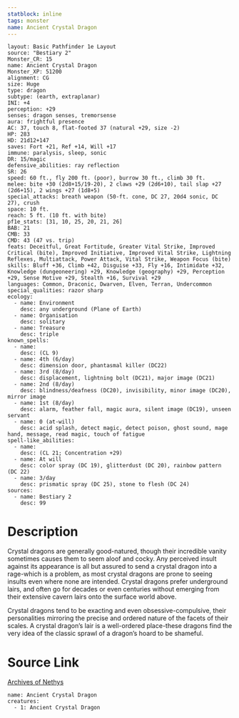 ```yaml
---
statblock: inline
tags: monster
name: Ancient Crystal Dragon
---
```

```statblock
layout: Basic Pathfinder 1e Layout
source: "Bestiary 2"
Monster_CR: 15
name: Ancient Crystal Dragon
Monster_XP: 51200
alignment: CG
size: Huge
type: dragon
subtype: (earth, extraplanar)
INI: +4
perception: +29
senses: dragon senses, tremorsense
aura: frightful presence
AC: 37, touch 8, flat-footed 37 (natural +29, size -2)
HP: 283
HD: 21d12+147
saves: Fort +21, Ref +14, Will +17
immune: paralysis, sleep, sonic
DR: 15/magic
defensive_abilities: ray reflection
SR: 26
speed: 60 ft., fly 200 ft. (poor), burrow 30 ft., climb 30 ft.
melee: bite +30 (2d8+15/19-20), 2 claws +29 (2d6+10), tail slap +27 (2d6+15), 2 wings +27 (1d8+5)
special_attacks: breath weapon (50-ft. cone, DC 27, 20d4 sonic, DC 27), crush
space: 10 ft.
reach: 5 ft. (10 ft. with bite)
pf1e_stats: [31, 10, 25, 20, 21, 26]
BAB: 21
CMB: 33
CMD: 43 (47 vs. trip)
feats: Deceitful, Great Fortitude, Greater Vital Strike, Improved Critical (bite), Improved Initiative, Improved Vital Strike, Lightning Reflexes, Multiattack, Power Attack, Vital Strike, Weapon Focus (bite)
skills: Bluff +36, Climb +42, Disguise +33, Fly +16, Intimidate +32, Knowledge (dungeoneering) +29, Knowledge (geography) +29, Perception +29, Sense Motive +29, Stealth +16, Survival +29
languages: Common, Draconic, Dwarven, Elven, Terran, Undercommon
special_qualities: razor sharp
ecology:
  - name: Environment
    desc: any underground (Plane of Earth)
  - name: Organisation
    desc: solitary
  - name: Treasure
    desc: triple
known_spells:
  - name:
    desc: (CL 9)
  - name: 4th (6/day)
    desc: dimension door, phantasmal killer (DC22)
  - name: 3rd (8/day)
    desc: displacement, lightning bolt (DC21), major image (DC21)
  - name: 2nd (8/day)
    desc: blindness/deafness (DC20), invisibility, minor image (DC20), mirror image
  - name: 1st (8/day)
    desc: alarm, feather fall, magic aura, silent image (DC19), unseen servant
  - name: 0 (at-will)
    desc: acid splash, detect magic, detect poison, ghost sound, mage hand, message, read magic, touch of fatigue
spell-like_abilities:
  - name:
    desc: (CL 21; Concentration +29)
  - name: At will
    desc: color spray (DC 19), glitterdust (DC 20), rainbow pattern (DC 22)
  - name: 3/day
    desc: prismatic spray (DC 25), stone to flesh (DC 24)
sources:
  - name: Bestiary 2
    desc: 99
```
# Description
Crystal dragons are generally good-natured, though their incredible vanity sometimes causes them to seem aloof and cocky. Any perceived insult against its appearance is all but assured to send a crystal dragon into a rage-which is a problem, as most crystal dragons are prone to seeing insults even where none are intended. Crystal dragons prefer underground lairs, and often go for decades or even centuries without emerging from their extensive cavern lairs onto the surface world above. 

Crystal dragons tend to be exacting and even obsessive-compulsive, their personalities mirroring the precise and ordered nature of the facets of their scales. A crystal dragon’s lair is a well-ordered place-these dragons find the very idea of the classic sprawl of a dragon’s hoard to be shameful.
# Source Link
[Archives of Nethys](https://aonprd.com/MonsterDisplay.aspx?ItemName=Ancient%20Crystal%20Dragon)
```encounter-table
name: Ancient Crystal Dragon
creatures:
  - 1: Ancient Crystal Dragon
```
